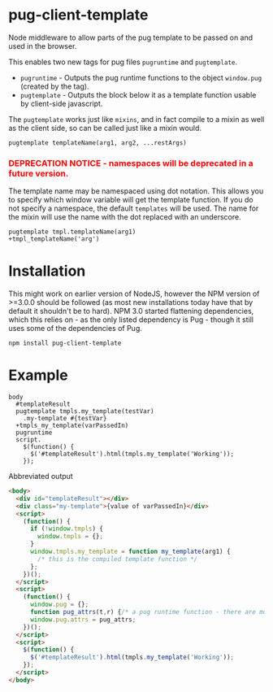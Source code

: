 # pug-client-template
Node middleware to allow parts of the pug template to be passed on and used in the browser.

This enables two new tags for pug files `pugruntime` and `pugtemplate`.

* `pugruntime` - Outputs the pug runtime functions to the object `window.pug` (created by the tag).
* `pugtemplate` - Outputs the block below it as a template function usable by client-side javascript.

The `pugtemplate` works just like `mixins`, and in fact compile to a mixin as well as the client side, so can be called just like a mixin would.

```
pugtemplate templateName(arg1, arg2, ...restArgs)
```

<h3 style="color: red">DEPRECATION NOTICE - namespaces will be deprecated in a future version.</h3>

The template name may be namespaced using dot notation.  This allows you to specify which window variable will get the template function.  If you do not specify a namespace, the default `templates` will be used.  The name for the mixin will use the name with the dot replaced with an underscore.

```
pugtemplate tmpl.templateName(arg1)
+tmpl_templateName('arg')
```

# Installation

This might work on earlier version of NodeJS, however the NPM version of >=3.0.0 should be followed (as most new installations today have that by default it shouldn't be to hard).  NPM 3.0 started flattening dependencies, which this relies on - as the only listed dependency is Pug - though it still uses some of the dependencies of Pug.

```
npm install pug-client-template
```

# Example
```pug
body
  #templateResult
  pugtemplate tmpls.my_template(testVar)
    .my-template #{testVar}
  +tmpls_my_template(varPassedIn)
  pugruntime
  script.
    $(function() {
      $('#templateResult').html(tmpls.my_template('Working'));
    });
```
Abbreviated output
```html
<body>
  <div id="templateResult"></div>
  <div class="my-template">{value of varPassedIn}</div>
  <script>
    (function() {
      if (!window.tmpls) {
        window.tmpls = {};
      }
      window.tmpls.my_template = function my_template(arg1) {
        /* this is the compiled template function */
      };
    })();
  </script>
  <script>
    (function() {
      window.pug = {};
      function pug_attrs(t,r) {/* a pug runtime function - there are more than one */}
      window.pug.attrs = pug_attrs;
    })();
  </script>
  <script>
    $(function() {
      $('#templateResult').html(tmpls.my_template('Working'));
    });
  </script>
</body>
```